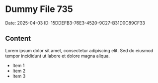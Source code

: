 # Dummy File 735

Date: 2025-04-03
ID: 15DDEFB3-76E3-4520-9C27-B31D0C89CF33

## Content

Lorem ipsum dolor sit amet, consectetur adipiscing elit.
Sed do eiusmod tempor incididunt ut labore et dolore magna aliqua.

* Item 1
* Item 2
* Item 3

